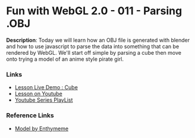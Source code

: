 # Fun with WebGL 2.0 - 011 - Parsing .OBJ

**Description**:
Today we will learn how an OBJ file is generated with blender and how to use javascript to parse the data into something that can be rendered by WebGL. We'll start off simple by parsing a cube then move onto trying a model of an anime style pirate girl.

### Links
* [Lesson Live Demo : Cube](https://sketchpunk.github.io/funwithwebgl/lesson_011/viewer.html)
* [Lesson on Youtube](https://youtu.be/0duMYbBPPMU)
* [Youtube Series PlayList](https://www.youtube.com/playlist?list=PLMinhigDWz6emRKVkVIEAaePW7vtIkaIF)

### Reference Links
* [Model by Enthymeme](http://www.blendswap.com/blends/view/73788)